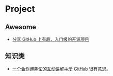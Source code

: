 # Project

## Awesome

- [分享 GitHub 上有趣、入门级的开源项目](https://hellogithub.com/)

## 知识类

- [一个合作博弈论的互动讲解手册](https://sekai.co/trust/) [GitHub](https://github.com/DCCXI/trust-zh-CN) 很有意思。
